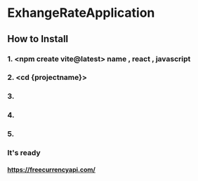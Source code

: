 # ExhangeRateApplication

## How to Install

### 1. <npm create vite@latest> name ,  react , javascript

### 2. <cd {projectname}>

### 3. <npm install>

### 4. <npm react-icons install>

### 5. <npm axios install>

### It's ready

#### https://freecurrencyapi.com/
